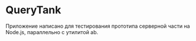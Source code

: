 # QueryTank
Приложение написано для тестирования прототипа серверной части на Node.js, параллельно с утилитой ab.
